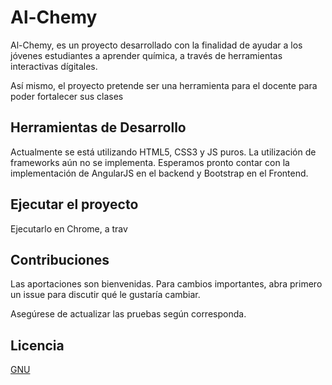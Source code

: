 # Al-Chemy

Al-Chemy, es un proyecto desarrollado con la finalidad de ayudar a los jóvenes estudiantes a aprender química, a través de herramientas interactivas dígitales.

Así mismo, el proyecto pretende ser una herramienta para el docente para poder fortalecer sus clases

## Herramientas de Desarrollo
Actualmente se está utilizando HTML5, CSS3 y JS puros. La utilización de frameworks aún no se implementa. Esperamos pronto contar con la implementación de AngularJS en el backend y Bootstrap en el Frontend.

## Ejecutar el proyecto
Ejecutarlo en Chrome, a trav

## Contribuciones
Las aportaciones son bienvenidas. Para cambios importantes, abra primero un issue para discutir qué le gustaría cambiar.

Asegúrese de actualizar las pruebas según corresponda.

## Licencia
[GNU](https://www.gnu.org/licenses/licenses.es.html#GPL)
